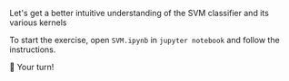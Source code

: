 
Let's get a better intuitive understanding of the SVM classifier and its various kernels

To start the exercise, open `SVM.ipynb` in `jupyter notebook` and follow the instructions.

🚀 Your turn!

